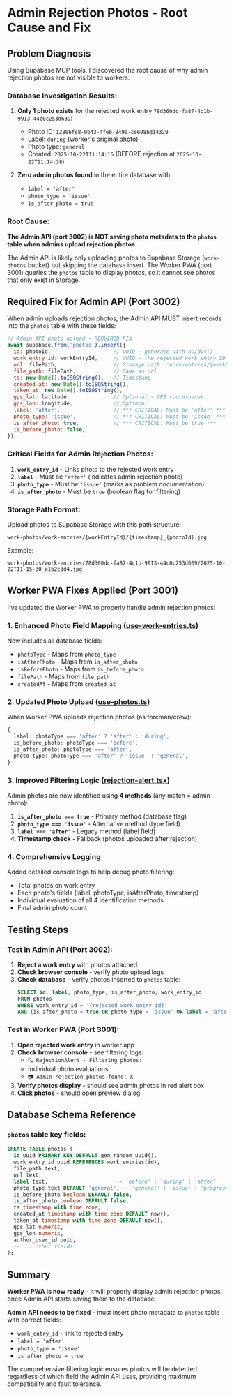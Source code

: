 # Admin Rejection Photos - Root Cause and Fix

## Problem Diagnosis

Using Supabase MCP tools, I discovered the root cause of why admin rejection photos are not visible to workers:

### Database Investigation Results:

1. **Only 1 photo exists** for the rejected work entry `78d360dc-fa87-4c1b-9913-44c0c253d639`:
   - Photo ID: `12806fe8-9b43-4feb-849e-ce608bd14329`
   - Label: `during` (worker's original photo)
   - Photo type: `general`
   - Created: `2025-10-22T11:14:16` (BEFORE rejection at `2025-10-22T11:14:38`)

2. **Zero admin photos found** in the entire database with:
   - `label = 'after'`
   - `photo_type = 'issue'`
   - `is_after_photo = true`

### Root Cause:

**The Admin API (port 3002) is NOT saving photo metadata to the `photos` table when admins upload rejection photos.**

The Admin API is likely only uploading photos to Supabase Storage (`work-photos` bucket) but skipping the database insert. The Worker PWA (port 3001) queries the `photos` table to display photos, so it cannot see photos that only exist in Storage.

## Required Fix for Admin API (Port 3002)

When admin uploads rejection photos, the Admin API MUST insert records into the `photos` table with these fields:

```javascript
// Admin API photo upload - REQUIRED FIX
await supabase.from('photos').insert({
  id: photoId,                    // UUID - generate with uuidv4()
  work_entry_id: workEntryId,     // UUID - the rejected work entry ID
  url: filePath,                  // Storage path: 'work-entries/{workEntryId}/{filename}.jpg'
  file_path: filePath,            // Same as url
  ts: new Date().toISOString(),   // Timestamp
  created_at: new Date().toISOString(),
  taken_at: new Date().toISOString(),
  gps_lat: latitude,              // Optional - GPS coordinates
  gps_lon: longitude,             // Optional
  label: 'after',                 // *** CRITICAL: Must be 'after' ***
  photo_type: 'issue',            // *** CRITICAL: Must be 'issue' ***
  is_after_photo: true,           // *** CRITICAL: Must be true ***
  is_before_photo: false,
})
```

### Critical Fields for Admin Rejection Photos:

1. **`work_entry_id`** - Links photo to the rejected work entry
2. **`label`** - Must be `'after'` (indicates admin rejection photo)
3. **`photo_type`** - Must be `'issue'` (marks as problem documentation)
4. **`is_after_photo`** - Must be `true` (boolean flag for filtering)

### Storage Path Format:

Upload photos to Supabase Storage with this path structure:
```
work-photos/work-entries/{workEntryId}/{timestamp}_{photoId}.jpg
```

Example:
```
work-photos/work-entries/78d360dc-fa87-4c1b-9913-44c0c253d639/2025-10-22T11-15-30_a1b2c3d4.jpg
```

## Worker PWA Fixes Applied (Port 3001)

I've updated the Worker PWA to properly handle admin rejection photos:

### 1. Enhanced Photo Field Mapping ([use-work-entries.ts](lib/hooks/use-work-entries.ts:122-137))

Now includes all database fields:
- `photoType` - Maps from `photo_type`
- `isAfterPhoto` - Maps from `is_after_photo`
- `isBeforePhoto` - Maps from `is_before_photo`
- `filePath` - Maps from `file_path`
- `createdAt` - Maps from `created_at`

### 2. Updated Photo Upload ([use-photos.ts](lib/hooks/use-photos.ts:112-123))

When Worker PWA uploads rejection photos (as foreman/crew):
```typescript
{
  label: photoType === 'after' ? 'after' : 'during',
  is_before_photo: photoType === 'before',
  is_after_photo: photoType === 'after',
  photo_type: photoType === 'after' ? 'issue' : 'general',
}
```

### 3. Improved Filtering Logic ([rejection-alert.tsx](components/work-entries/rejection-alert.tsx:57-97))

Admin photos are now identified using **4 methods** (any match = admin photo):

1. **`is_after_photo === true`** - Primary method (database flag)
2. **`photo_type === 'issue'`** - Alternative method (type field)
3. **`label === 'after'`** - Legacy method (label field)
4. **Timestamp check** - Fallback (photos uploaded after rejection)

### 4. Comprehensive Logging

Added detailed console logs to help debug photo filtering:
- Total photos on work entry
- Each photo's fields (label, photoType, isAfterPhoto, timestamp)
- Individual evaluation of all 4 identification methods
- Final admin photo count

## Testing Steps

### Test in Admin API (Port 3002):

1. **Reject a work entry** with photos attached
2. **Check browser console** - verify photo upload logs
3. **Check database** - verify photos inserted to `photos` table:
   ```sql
   SELECT id, label, photo_type, is_after_photo, work_entry_id
   FROM photos
   WHERE work_entry_id = '{rejected_work_entry_id}'
   AND (is_after_photo = true OR photo_type = 'issue' OR label = 'after');
   ```

### Test in Worker PWA (Port 3001):

1. **Open rejected work entry** in worker app
2. **Check browser console** - see filtering logs:
   - `🔍 RejectionAlert - Filtering photos:`
   - Individual photo evaluations
   - `📷 Admin rejection photos found: X`
3. **Verify photos display** - should see admin photos in red alert box
4. **Click photos** - should open preview dialog

## Database Schema Reference

### `photos` table key fields:

```sql
CREATE TABLE photos (
  id uuid PRIMARY KEY DEFAULT gen_random_uuid(),
  work_entry_id uuid REFERENCES work_entries(id),
  file_path text,
  url text,
  label text,                      -- 'before' | 'during' | 'after'
  photo_type text DEFAULT 'general', -- 'general' | 'issue' | 'progress'
  is_before_photo boolean DEFAULT false,
  is_after_photo boolean DEFAULT false,
  ts timestamp with time zone,
  created_at timestamp with time zone DEFAULT now(),
  taken_at timestamp with time zone DEFAULT now(),
  gps_lat numeric,
  gps_lon numeric,
  author_user_id uuid,
  -- ... other fields
);
```

## Summary

**Worker PWA is now ready** - it will properly display admin rejection photos once Admin API starts saving them to the database.

**Admin API needs to be fixed** - must insert photo metadata to `photos` table with correct fields:
- `work_entry_id` - link to rejected entry
- `label = 'after'`
- `photo_type = 'issue'`
- `is_after_photo = true`

The comprehensive filtering logic ensures photos will be detected regardless of which field the Admin API uses, providing maximum compatibility and fault tolerance.
